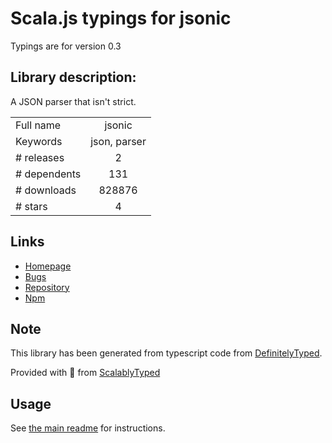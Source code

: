 
# Scala.js typings for jsonic

Typings are for version 0.3

## Library description:
A JSON parser that isn't strict.

|                    |                 |
| ------------------ | :-------------: |
| Full name          | jsonic |
| Keywords           | json, parser |
| # releases         | 2 |
| # dependents       | 131 |
| # downloads        | 828876 |
| # stars            | 4 |

## Links
- [Homepage](https://github.com/rjrodger/jsonic)
- [Bugs](https://github.com/rjrodger/jsonic/issues)
- [Repository](https://github.com/rjrodger/jsonic)
- [Npm](https://www.npmjs.com/package/jsonic)
    


## Note
This library has been generated from typescript code from [DefinitelyTyped](https://definitelytyped.org).

Provided with :purple_heart: from [ScalablyTyped](https://github.com/oyvindberg/ScalablyTyped)

## Usage
See [the main readme](../../readme.md) for instructions.



